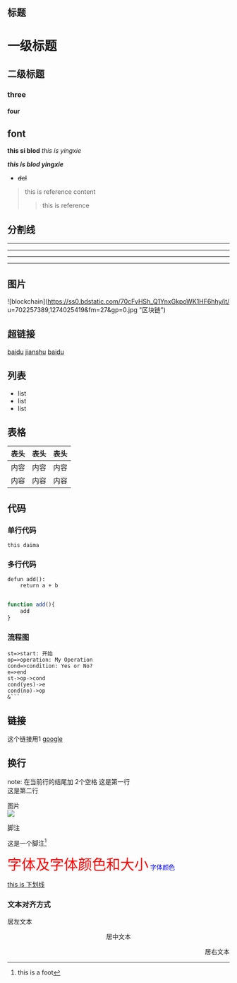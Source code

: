 
## 标题

# 一级标题
## 二级标题
### three
#### four

## font

**this si blod**
*this is yingxie*

***this is blod yingxie***
- ~~del~~
>this is reference content
>> this is reference

## 分割线
---
----
***
****

## 图片

![blockchain](https://ss0.bdstatic.com/70cFvHSh_Q1YnxGkpoWK1HF6hhy/it/
u=702257389,1274025419&fm=27&gp=0.jpg "区块链")

## 超链接

[baidu](http://baidu.com)
[jianshu](www.baidu.com)
[baidu](http://baidu.com)

## 列表

- list
- list
- list

## 表格

表头 | 表头 | 表头
---|:--:|--:
内容|内容|内容|
内容|内容|内容|

## 代码

### 单行代码
`this daima `
### 多行代码
```
defun add():
    return a + b
```
```javascript
    
function add(){
    add 
}

```
### 流程图
``` flow
st=>start: 开始
op=>operation: My Operation
cond=>condition: Yes or No?
e=>end
st->op->cond
cond(yes)->e
cond(no)->op
&```
```
## 链接

这个链接用1 [google][1]


[1]: http://baidui.com
## 换行
note: 在当前行的结尾加 2个空格
这是第一行  
这是第二行  

图片  
![][avatar]  

[avatar]: https://connorlin.github.io/images/avatar.jpg

脚注  

这是一个脚注[^1]
[^1]:this is a foot

<font face="微软雅黑" color="red" size="6">字体及字体颜色和大小</font>
<font color="#0000ff">字体颜色</font>


<u>this is 下划线</u>

### 文本对齐方式

<p align="left">居左文本</p>
<p align="center">居中文本</p>
<p align="right">居右文本</p>
